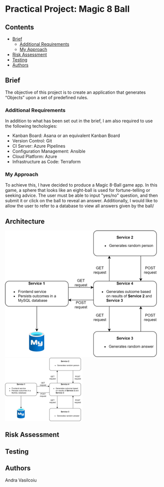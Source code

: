 # Practical Project: Magic 8 Ball

## Contents
* [Brief](#brief)
   * [Additional Requirements](#additional-requirements)
   * [My Approach](#my-approach)
* [Risk Assessment](#risk-assessment)
* [Testing](#testing)
* [Authors](#authors)

## Brief
The objective of this project is to create an application that generates “Objects” upon a set of predefined rules.

### Additional Requirements
In addition to what has been set out in the brief, I am also required to use the following techologies:
* Kanban Board: Asana or an equivalent Kanban Board
* Version Control: Git
* CI Server: Azure Pipelines
* Configuration Management: Ansible
* Cloud Platform: Azure
* Infrastructure as Code: Terraform

### My Approach
To achieve this, I have decided to produce a Magic 8-Ball game app. In this game, a sphere that looks like an eight-ball is used for fortune-telling or seeking advice. 
The user must be able to input "yes/no" question, and then submit it or click on the ball to reveal an answer.
Additionally, I would like to allow the user to refer to a database to view all answers given by the ball/

## Architecture
![Services](https://github.com/Andra1609/Magic8Ball/blob/main/images/services-diagram.png?raw=true)
<img src="https://github.com/Andra1609/Magic8Ball/blob/main/images/services-diagram.png" width="50%">

## Risk Assessment

## Testing

## Authors
Andra Vasilcoiu
